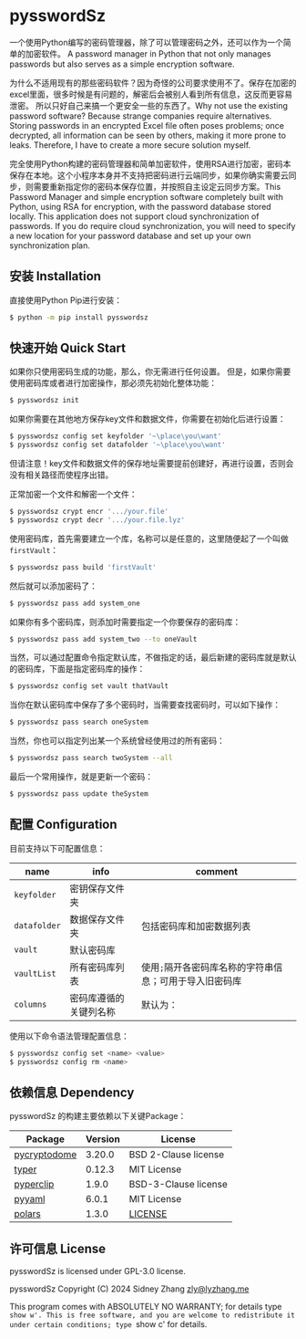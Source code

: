 # pysswordSz

一个使用Python编写的密码管理器，除了可以管理密码之外，还可以作为一个简单的加密软件。
A password manager in Python that not only manages passwords but also serves as a simple encryption software.

为什么不适用现有的那些密码软件？因为奇怪的公司要求使用不了。保存在加密的excel里面，很多时候是有问题的，解密后会被别人看到所有信息，这反而更容易泄密。
所以只好自己来搞一个更安全一些的东西了。Why not use the existing password software? Because strange companies require alternatives. Storing passwords in an encrypted Excel file often poses problems; once decrypted, all information can be seen by others, making it more prone to leaks. Therefore, I have to create a more secure solution myself.

完全使用Python构建的密码管理器和简单加密软件，使用RSA进行加密，密码本保存在本地。这个小程序本身并不支持把密码进行云端同步，如果你确实需要云同步，则需要重新指定你的密码本保存位置，并按照自主设定云同步方案。This Password Manager and simple encryption software completely built with Python, using RSA for encryption, with the password database stored locally. This application does not support cloud synchronization of passwords. If you do require cloud synchronization, you will need to specify a new location for your password database and set up your own synchronization plan.

## 安装 Installation

直接使用Python Pip进行安装：

```bash
$ python -m pip install pysswordsz
```

## 快速开始 Quick Start

如果你只使用密码生成的功能，那么，你无需进行任何设置。
但是，如果你需要使用密码库或者进行加密操作，那必须先初始化整体功能：

```bash
$ pysswordsz init
```

如果你需要在其他地方保存key文件和数据文件，你需要在初始化后进行设置：

```bash
$ pysswordsz config set keyfolder '~\place\you\want'
$ pysswordsz config set datafolder '~\place\you\want'
```

但请注意！key文件和数据文件的保存地址需要提前创建好，再进行设置，否则会没有相关路径而使程序出错。

正常加密一个文件和解密一个文件：

```bash
$ pysswordsz crypt encr '.../your.file'
$ pysswordsz crypt decr '.../your.file.lyz'
```

使用密码库，首先需要建立一个库，名称可以是任意的，这里随便起了一个叫做`firstVault`：

```bash
$ pysswordsz pass build 'firstVault'
```

然后就可以添加密码了：

```bash
$ pysswordsz pass add system_one
```

如果你有多个密码库，则添加时需要指定一个你要保存的密码库：

```bash
$ pysswordsz pass add system_two --to oneVault
```

当然，可以通过配置命令指定默认库，不做指定的话，最后新建的密码库就是默认的密码库，下面是指定密码库的操作：

```bash
$ pysswordsz config set vault thatVault
```

当你在默认密码库中保存了多个密码时，当需要查找密码时，可以如下操作：

```bash
$ pysswordsz pass search oneSystem
```

当然，你也可以指定列出某一个系统曾经使用过的所有密码：

```bash
$ pysswordsz pass search twoSystem --all
```

最后一个常用操作，就是更新一个密码：

```bash
$ pysswordsz pass update theSystem
```

## 配置 Configuration

目前支持以下可配置信息：

| name | info | comment |
| --- | --- | --- |
| `keyfolder` | 密钥保存文件夹 |  |
| `datafolder` | 数据保存文件夹 | 包括密码库和加密数据列表 |
| `vault` | 默认密码库 |  |
| `vaultList` | 所有密码库列表 | 使用`;`隔开各密码库名称的字符串信息；可用于导入旧密码库 |
| `columns` | 密码库遵循的关键列名称 | 默认为： |

使用以下命令语法管理配置信息：

```bash
$ pysswordsz config set <name> <value>
$ pysswordsz config rm <name>
```

## 依赖信息 Dependency

pysswordSz 的构建主要依赖以下关键Package：

| Package | Version | License |
| --- | --- | --- |
| [pycryptodome](https://www.pycryptodome.org/) | 3.20.0 | BSD 2-Clause license |
| [typer](https://github.com/tiangolo/typer) | 0.12.3 | MIT License |
| [pyperclip](https://github.com/asweigart/pyperclip) | 1.9.0 | BSD-3-Clause license |
| [pyyaml](https://pyyaml.org/) | 6.0.1 | MIT License |
| [polars](https://pola.rs) | 1.3.0 | [LICENSE](https://github.com/pola-rs/polars/blob/main/LICENSE) |

## 许可信息 License

pysswordSz is licensed under GPL-3.0 license.

pysswordSz  Copyright (C) 2024  Sidney Zhang <zly@lyzhang.me>

This program comes with ABSOLUTELY NO WARRANTY; for details type `show w'.
This is free software, and you are welcome to redistribute it
under certain conditions; type `show c' for details.